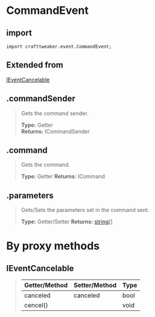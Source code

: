 # CommandEvent

## import
`import crafttweaker.event.CommandEvent;`

## Extended from
[IEventCancelable](/CraftTweaker/Vanilla/Events/IEventCancelable.md)

## .commandSender
> Gets the command sender.
>
> **Type:** Getter  
> **Returns:** ICommandSender

## .command
> Gets the command.
>
> **Type:** Getter
> **Returns:** ICommand

## .parameters
> Gets/Sets the parameters set in the command sent.
>
> **Type:** Getter/Setter
> **Returns:** [string](/CraftTweaker/Vanilla/Base-Types/string.md)[]

# By proxy methods

## IEventCancelable
> | Getter/Method   | Setter/Method     | Type                  |
> |-----------------|-------------------|-----------------------|
> | canceled        | canceled          | bool                  |
> | cencel()        |                   | void                  |